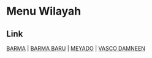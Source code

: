 # Menu Wilayah

## Link

[BARMA](https://github.com/gigit-pemilu/pemilu-2024-92-papua-barat/tree/main/pilpres/hitung-suara/sub/92-papua-barat/sub/06-teluk-bintuni/sub/23-meyado/sub/2002-barma)
 | 
[BARMA BARU](https://github.com/gigit-pemilu/pemilu-2024-92-papua-barat/tree/main/pilpres/hitung-suara/sub/92-papua-barat/sub/06-teluk-bintuni/sub/23-meyado/sub/2003-barma-baru)
 | 
[MEYADO](https://github.com/gigit-pemilu/pemilu-2024-92-papua-barat/tree/main/pilpres/hitung-suara/sub/92-papua-barat/sub/06-teluk-bintuni/sub/23-meyado/sub/2001-meyado)
 | 
[VASCO DAMNEEN](https://github.com/gigit-pemilu/pemilu-2024-92-papua-barat/tree/main/pilpres/hitung-suara/sub/92-papua-barat/sub/06-teluk-bintuni/sub/23-meyado/sub/2004-vasco-damneen)

